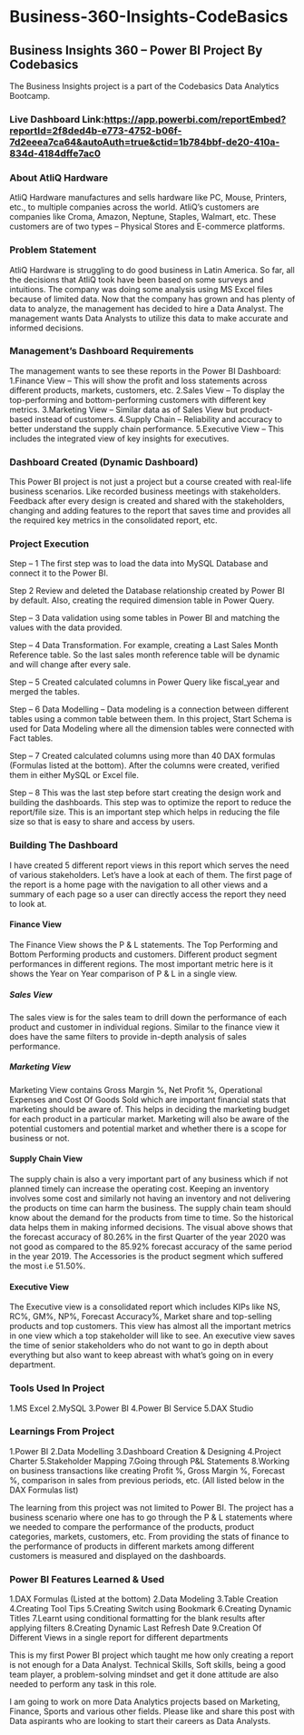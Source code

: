 # Business-360-Insights-CodeBasics
## Business Insights 360 – Power BI Project By Codebasics
The Business Insights project is a part of the Codebasics Data Analytics Bootcamp.

### Live Dashboard Link:https://app.powerbi.com/reportEmbed?reportId=2f8ded4b-e773-4752-b06f-7d2eeea7ca64&autoAuth=true&ctid=1b784bbf-de20-410a-834d-4184dffe7ac0


### About AtliQ Hardware
AtliQ Hardware manufactures and sells hardware like PC, Mouse, Printers, etc., to multiple companies across the world. AtliQ’s customers are companies like Croma, Amazon, Neptune, Staples, Walmart, etc. These customers are of two types – Physical Stores and E-commerce platforms.

### Problem Statement
AtliQ Hardware is struggling to do good business in Latin America. So far, all the decisions that AtliQ took have been based on some surveys and intuitions. The company was doing some analysis using MS Excel files because of limited data. Now that the company has grown and has plenty of data to analyze, the management has decided to hire a Data Analyst. The management wants Data Analysts to utilize this data to make accurate and informed decisions.

### Management’s Dashboard Requirements
The management wants to see these reports in the Power BI Dashboard:
1.Finance View – This will show the profit and loss statements across different products, markets, customers, etc.
2.Sales View – To display the top-performing and bottom-performing customers with different key metrics.
3.Marketing View – Similar data as of Sales View but product-based instead of customers.
4.Supply Chain – Reliability and accuracy to better understand the supply chain performance.
5.Executive View – This includes the integrated view of key insights for executives.

### Dashboard Created (Dynamic Dashboard)
This Power BI project is not just a project but a course created with real-life business scenarios. Like recorded business meetings with stakeholders. Feedback after every design is created and shared with the stakeholders, changing and adding features to the report that saves time and provides all the required key metrics in the consolidated report, etc.

### Project Execution
Step – 1
The first step was to load the data into MySQL Database and connect it to the Power BI.

Step 2
Review and deleted the Database relationship created by Power BI by default. Also, creating the required dimension table in Power Query.

Step – 3
Data validation using some tables in Power BI and matching the values with the data provided.

Step – 4
Data Transformation. For example, creating a Last Sales Month Reference table. So the last sales month reference table will be dynamic and will change after every sale.

Step – 5
Created calculated columns in Power Query like fiscal_year and merged the tables.

Step – 6
Data Modelling – Data modeling is a connection between different tables using a common table between them. In this project, Start Schema is used for Data Modeling where all the dimension tables were connected with Fact tables.

Step – 7
Created calculated columns using more than 40 DAX formulas (Formulas listed at the bottom). After the columns were created, verified them in either MySQL or Excel file.

Step – 8
This was the last step before start creating the design work and building the dashboards. This step was to optimize the report to reduce the report/file size. This is an important step which helps in reducing the file size so that is easy to share and access by users.

### Building The Dashboard
I have created 5 different report views in this report which serves the need of various stakeholders. Let’s have a look at each of them.
The first page of the report is a home page with the navigation to all other views and a summary of each page so a user can directly access the report they need to look at.
#### Finance View
The Finance View shows the P & L statements. The Top Performing and Bottom Performing products and customers. Different product segment performances in different regions. The most important metric here is it shows the Year on Year comparison of P & L in a single view.

##### Sales View
The sales view is for the sales team to drill down the performance of each product and customer in individual regions. Similar to the finance view it does have the same filters to provide in-depth analysis of sales performance.

##### Marketing View
Marketing View contains Gross Margin %, Net Profit %, Operational Expenses and Cost Of Goods Sold which are important financial stats that marketing should be aware of. This helps in deciding the marketing budget for each product in a particular market. Marketing will also be aware of the potential customers and potential market and whether there is a scope for business or not.

#### Supply Chain View
The supply chain is also a very important part of any business which if not planned timely can increase the operating cost. Keeping an inventory involves some cost and similarly not having an inventory and not delivering the products on time can harm the business.
The supply chain team should know about the demand for the products from time to time. So the historical data helps them in making informed decisions. The visual above shows that the forecast accuracy of 80.26% in the first Quarter of the year 2020 was not good as compared to the 85.92% forecast accuracy of the same period in the year 2019. The Accessories is the product segment which suffered the most i.e 51.50%.

#### Executive View
The Executive view is a consolidated report which includes KIPs like NS, RC%, GM%, NP%, Forecast Accuracy%, Market share and top-selling products and top customers. This view has almost all the important metrics in one view which a top stakeholder will like to see. An executive view saves the time of senior stakeholders who do not want to go in depth about everything but also want to keep abreast with what’s going on in every department.

### Tools Used In Project
1.MS Excel
2.MySQL
3.Power BI
4.Power BI Service
5.DAX Studio

### Learnings From Project
1.Power BI
2.Data Modelling
3.Dashboard Creation & Designing
4.Project Charter
5.Stakeholder Mapping
7.Going through P&L Statements
8.Working on business transactions like creating Profit %, Gross Margin %, Forecast %, comparison in sales from previous periods, etc. (All listed below in the DAX Formulas list)

The learning from this project was not limited to Power BI. The project has a business scenario where one has to go through the P & L statements where we needed to compare the performance of the products, product categories, markets, customers, etc. From providing the stats of finance to the performance of products in different markets among different customers is measured and displayed on the dashboards.

### Power BI Features Learned & Used
1.DAX Formulas (Listed at the bottom)
2.Data Modeling
3.Table Creation
4.Creating Tool Tips
5.Creating Switch using Bookmark
6.Creating Dynamic Titles
7.Learnt using conditional formatting for the blank results after applying filters
8.Creating Dynamic Last Refresh Date
9.Creation Of Different Views in a single report for different departments

This is my first Power BI project which taught me how only creating a report is not enough for a Data Analyst. Technical Skills, Soft skills, being a good team player, a problem-solving mindset and get it done attitude are also needed to perform any task in this role.

I am going to work on more Data Analytics projects based on Marketing, Finance, Sports and various other fields. Please like and share this post with Data aspirants who are looking to start their careers as Data Analysts.
